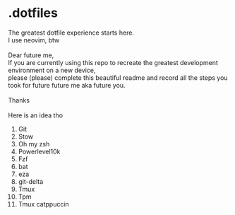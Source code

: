# .dotfiles
The greatest dotfile experience starts here.\
I use neovim, btw\
\
Dear future me,\
If you are currently using this repo to recreate the greatest development environment on a new device,\
please (please) complete this beautiful readme and record all the steps you took for future future me aka future you.\
\
Thanks\
\
Here is an idea tho
1. Git
2. Stow
3. Oh my zsh
4. Powerlevel10k
5. Fzf
6. bat
7. eza
8. git-delta
9. Tmux
10. Tpm
11. Tmux catppuccin
